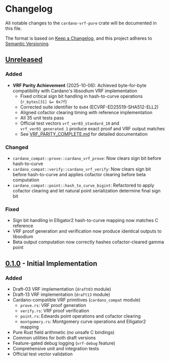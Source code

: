 # Changelog

All notable changes to the `cardano-vrf-pure` crate will be documented in this file.

The format is based on [Keep a Changelog](https://keepachangelog.com/en/1.0.0/),
and this project adheres to [Semantic Versioning](https://semver.org/spec/v2.0.0.html).

## [Unreleased]

### Added
- **VRF Parity Achievement** (2025-10-06): Achieved byte-for-byte compatibility with
  Cardano's libsodium VRF implementation
  - Fixed critical sign bit handling in hash-to-curve operations (`r_bytes[31] &= 0x7f`)
  - Corrected suite identifier to `0x04` (ECVRF-ED25519-SHA512-ELL2)
  - Aligned cofactor clearing timing with reference implementation
  - All 35 unit tests pass
  - Official test vectors `vrf_ver03_standard_10` and `vrf_ver03_generated_1` produce
    exact proof and VRF output matches
  - See [VRF_PARITY_COMPLETE.md](VRF_PARITY_COMPLETE.md) for detailed documentation

### Changed
- `cardano_compat::prove::cardano_vrf_prove`: Now clears sign bit before hash-to-curve
- `cardano_compat::verify::cardano_vrf_verify`: Now clears sign bit before hash-to-curve
  and applies cofactor clearing before beta computation
- `cardano_compat::point::hash_to_curve_bigint`: Refactored to apply cofactor clearing
  and let natural point serialization determine final sign bit

### Fixed
- Sign bit handling in Elligator2 hash-to-curve mapping now matches C reference
- VRF proof generation and verification now produce identical outputs to libsodium
- Beta output computation now correctly hashes cofactor-cleared gamma point

## [0.1.0] - Initial Implementation

### Added
- Draft-03 VRF implementation (`draft03` module)
- Draft-13 VRF implementation (`draft13` module)
- Cardano-compatible VRF primitives (`cardano_compat` module)
  - `prove.rs`: VRF proof generation
  - `verify.rs`: VRF proof verification
  - `point.rs`: Edwards point operations and cofactor clearing
  - `montgomery.rs`: Montgomery curve operations and Elligator2 mapping
- Pure Rust field arithmetic (no unsafe C bindings)
- Common utilities for both draft versions
- Feature-gated debug logging (`vrf-debug` feature)
- Comprehensive unit and integration tests
- Official test vector validation

[Unreleased]: https://github.com/FractionEstate/cardano-base-rust/compare/v0.1.0...HEAD
[0.1.0]: https://github.com/FractionEstate/cardano-base-rust/releases/tag/v0.1.0
